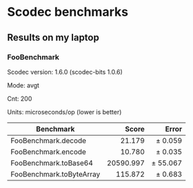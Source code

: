 # Scodec benchmarks

## Results on my laptop

### FooBenchmark

Scodec version: 1.6.0 (scodec-bits 1.0.6)

Mode: avgt

Cnt: 200

Units: microseconds/op (lower is better)

| Benchmark                |     Score |   Error  |
| ------------------------ | ---------:| --------:|
| FooBenchmark.decode      |    21.179 | ±  0.059 |
| FooBenchmark.encode      |    10.780 | ±  0.035 |
| FooBenchmark.toBase64    | 20590.997 | ± 55.067 |
| FooBenchmark.toByteArray |   115.872 | ±  0.683 |
